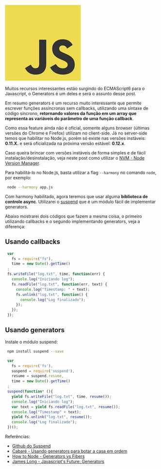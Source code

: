 ![Evitando Callback Hell usando Generators](/images/javascript-logo.jpg "Evitando Callback Hell usando Generators")

Muitos recursos interessantes estão surgindo do ECMAScript6 para o Javascript, o Generators é um deles e será o assunto desse post.

Em resumo generators é um recurso muito interessante que permite escrever funções assíncronas sem callbacks, utilizando uma síntaxe de código síncrono, **retornando valores da função em um array que representa as variáveis do parâmetro de uma função callback**.

Como essa feature ainda não é oficial, somente alguns browser (últimas versões do Chrome e Firefox) utilizam no client-side. Já no server-side temos que habilitar no Node.js, porém só existe nas versões instáveis: **0.11.X.** e será oficializada na próxima versão estável: **0.12.x**.

Caso queira brincar com versões instáveis de forma simples e de fácil instalação/desinstalação, veja neste post como utilizar o [NVM - Node Version Manager](/nvm-node-version-manager "NVM - Node Version Manager").

Para habilitá-lo no Node.js, basta utilizar a flag `--harmony` no comando `node`, por exemplo:

``` bash
 node --harmony app.js
```

Com harmony habilitado, agora teremos que usar alguma **biblioteca de controle async**. Utilizarei o [suspend](https://github.com/jmar777/suspend) que é um módulo fácil de implementar generators.

Abaixo mostrarei dois códigos que fazem a mesma coisa, o primeiro utilizando callbacks e o segundo implementando generators, veja a diferença:

## Usando callbacks

``` javascript
 var
   fs = require("fs"),
   time = new Date().getTime()
 ;
 fs.writeFile("log.txt", time, function(err) {
   console.log("Iniciando log");
   fs.readFile("log.txt", function(err, text) {
     console.log("Timestamp: " + text);
     fs.unlink("log.txt", function() {
       console.log("Log finalizado");
     });
   });
 });
```

## Usando generators

Instale o módulo suspend:

``` bash
 npm install suspend --save
```

``` javascript
 var
   fs = require('fs'),
   suspend = require('suspend'),
   resume = suspend.resume,
   time = new Date().getTime()
 ;
 suspend(function* (){
   yield fs.writeFile("log.txt", time, resume());
   console.log("Iniciando log");
   var text = yield fs.readFile("log.txt", resume());
   console.log("Timestamp" + text);
   yield fs.unlink("log.txt", resume());
   console.log("Log finalizado");
 })();
```

Referências:

*   [Github do Suspend](https://github.com/jmar777/suspend "Github do Suspend")
*   [Cabaré - Usando generators para botar a casa em ordem](http://caba.re/usando-generators-para-botar-a-casa-em-ordem "Usando generators para botar a casa em ordem")
*   [How to Node - Generators vs Fibers](http://howtonode.org/generators-vs-fibers "How to Node - Generators vs Fibers")
*   [James Long - Javascript's Future: Generators](http://jlongster.com/2012/10/05/javascript-yield.html "Javascript's Future: Generators")
